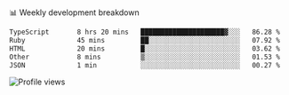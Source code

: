 
📊 Weekly development breakdown
<!--START_SECTION:waka-->

```txt
TypeScript       8 hrs 20 mins   █████████████████████▓░░░   86.28 %
Ruby             45 mins         ██░░░░░░░░░░░░░░░░░░░░░░░   07.92 %
HTML             20 mins         █░░░░░░░░░░░░░░░░░░░░░░░░   03.62 %
Other            8 mins          ▒░░░░░░░░░░░░░░░░░░░░░░░░   01.53 %
JSON             1 min           ░░░░░░░░░░░░░░░░░░░░░░░░░   00.27 %
```

<!--END_SECTION:waka-->

<img src="https://gpvc.arturio.dev/iqbalfasri" alt="Profile views"/>
